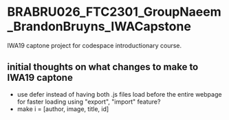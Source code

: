# BRABRU026_FTC2301_GroupNaeem_BrandonBruyns_IWACapstone
IWA19 captone project for codespace introductionary course.




## initial thoughts on what changes to make to IWA19 captone
* use defer instead of having both .js files load before the entire webpage for faster loading using "export", "import" feature?
* make i = [author, image, title, id]